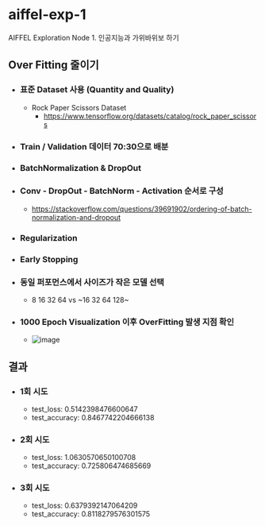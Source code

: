 # aiffel-exp-1
AIFFEL Exploration Node 1. 인공지능과 가위바위보 하기

## Over Fitting 줄이기
- ### 표준 Dataset 사용 (Quantity and Quality)
  - Rock Paper Scissors Dataset
    - https://www.tensorflow.org/datasets/catalog/rock_paper_scissors
- ### Train / Validation 데이터 70:30으로 배분
- ### BatchNormalization & DropOut
- ### Conv - DropOut - BatchNorm - Activation 순서로 구성
  - https://stackoverflow.com/questions/39691902/ordering-of-batch-normalization-and-dropout
- ### Regularization
- ### Early Stopping
- ### 동일 퍼포먼스에서 사이즈가 작은 모델 선택
  - 8 16 32 64 vs ~16 32 64 128~
- ### 1000 Epoch Visualization 이후 OverFitting 발생 지점 확인 
  - ![image](https://user-images.githubusercontent.com/31565895/148012497-69301db7-a458-4b00-9ccd-7495645d80a7.png)

## 결과
- ### 1회 시도
  - test_loss: 0.5142398476600647 <br/>
  - test_accuracy: 0.8467742204666138 <br/>
- ### 2회 시도
  - test_loss: 1.0630570650100708  <br/>
  - test_accuracy: 0.725806474685669 <br/>
- ### 3회 시도
  - test_loss: 0.6379392147064209 <br/>
  - test_accuracy: 0.8118279576301575 <br/>
